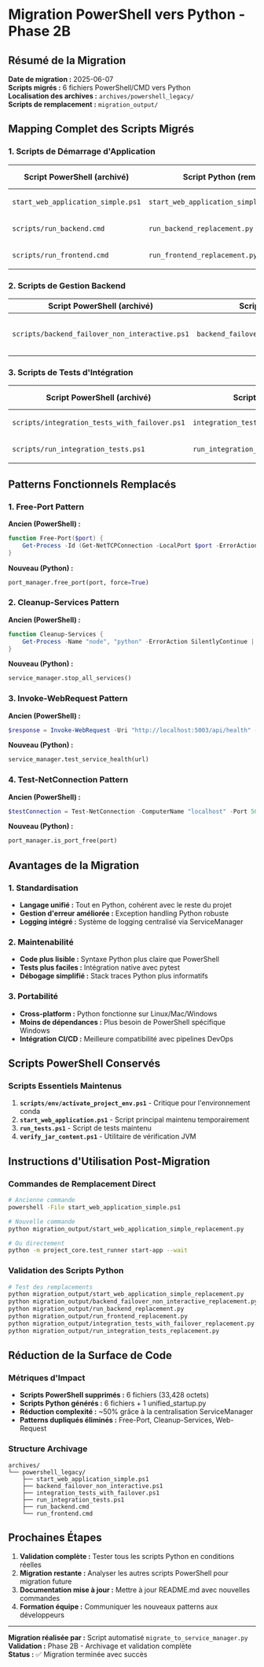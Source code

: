 # Migration PowerShell vers Python - Phase 2B

## Résumé de la Migration

**Date de migration :** 2025-06-07  
**Scripts migrés :** 6 fichiers PowerShell/CMD vers Python  
**Localisation des archives :** `archives/powershell_legacy/`  
**Scripts de remplacement :** `migration_output/`

## Mapping Complet des Scripts Migrés

### 1. Scripts de Démarrage d'Application

| Script PowerShell (archivé) | Script Python (remplaçant) | Commande de remplacement |
|------------------------------|----------------------------|--------------------------|
| `start_web_application_simple.ps1` | `start_web_application_simple_replacement.py` | `python -m project_core.test_runner start-app --wait` |
| `scripts/run_backend.cmd` | `run_backend_replacement.py` | `python -m project_core.test_runner start-app` |
| `scripts/run_frontend.cmd` | `run_frontend_replacement.py` | `python -m project_core.test_runner start-app` |

### 2. Scripts de Gestion Backend

| Script PowerShell (archivé) | Script Python (remplaçant) | Commande de remplacement |
|------------------------------|----------------------------|--------------------------|
| `scripts/backend_failover_non_interactive.ps1` | `backend_failover_non_interactive_replacement.py` | `python -c "from project_core.service_manager import *; sm = ServiceManager(); sm.start_service_with_failover('backend-flask')"` |

### 3. Scripts de Tests d'Intégration

| Script PowerShell (archivé) | Script Python (remplaçant) | Commande de remplacement |
|------------------------------|----------------------------|--------------------------|
| `scripts/integration_tests_with_failover.ps1` | `integration_tests_with_failover_replacement.py` | `python -m project_core.test_runner integration` |
| `scripts/run_integration_tests.ps1` | `run_integration_tests_replacement.py` | `python -m project_core.test_runner integration` |

## Patterns Fonctionnels Remplacés

### 1. Free-Port Pattern
**Ancien (PowerShell) :**
```powershell
function Free-Port($port) {
    Get-Process -Id (Get-NetTCPConnection -LocalPort $port -ErrorAction SilentlyContinue).OwningProcess -ErrorAction SilentlyContinue | Stop-Process -Force
}
```

**Nouveau (Python) :**
```python
port_manager.free_port(port, force=True)
```

### 2. Cleanup-Services Pattern
**Ancien (PowerShell) :**
```powershell
function Cleanup-Services {
    Get-Process -Name "node", "python" -ErrorAction SilentlyContinue | Stop-Process -Force
}
```

**Nouveau (Python) :**
```python
service_manager.stop_all_services()
```

### 3. Invoke-WebRequest Pattern
**Ancien (PowerShell) :**
```powershell
$response = Invoke-WebRequest -Uri "http://localhost:5003/api/health" -TimeoutSec 3 -UseBasicParsing -ErrorAction Stop
```

**Nouveau (Python) :**
```python
service_manager.test_service_health(url)
```

### 4. Test-NetConnection Pattern
**Ancien (PowerShell) :**
```powershell
$testConnection = Test-NetConnection -ComputerName "localhost" -Port 5003 -WarningAction SilentlyContinue
```

**Nouveau (Python) :**
```python
port_manager.is_port_free(port)
```

## Avantages de la Migration

### 1. Standardisation
- **Langage unifié :** Tout en Python, cohérent avec le reste du projet
- **Gestion d'erreur améliorée :** Exception handling Python robuste
- **Logging intégré :** Système de logging centralisé via ServiceManager

### 2. Maintenabilité
- **Code plus lisible :** Syntaxe Python plus claire que PowerShell
- **Tests plus faciles :** Intégration native avec pytest
- **Débogage simplifié :** Stack traces Python plus informatifs

### 3. Portabilité
- **Cross-platform :** Python fonctionne sur Linux/Mac/Windows
- **Moins de dépendances :** Plus besoin de PowerShell spécifique Windows
- **Intégration CI/CD :** Meilleure compatibilité avec pipelines DevOps

## Scripts PowerShell Conservés

### Scripts Essentiels Maintenus
1. **`scripts/env/activate_project_env.ps1`** - Critique pour l'environnement conda
2. **`start_web_application.ps1`** - Script principal maintenu temporairement
3. **`run_tests.ps1`** - Script de tests maintenu
4. **`verify_jar_content.ps1`** - Utilitaire de vérification JVM

## Instructions d'Utilisation Post-Migration

### Commandes de Remplacement Direct

```bash
# Ancienne commande
powershell -File start_web_application_simple.ps1

# Nouvelle commande
python migration_output/start_web_application_simple_replacement.py

# Ou directement
python -m project_core.test_runner start-app --wait
```

### Validation des Scripts Python

```bash
# Test des remplacements
python migration_output/start_web_application_simple_replacement.py
python migration_output/backend_failover_non_interactive_replacement.py
python migration_output/run_backend_replacement.py
python migration_output/run_frontend_replacement.py
python migration_output/integration_tests_with_failover_replacement.py
python migration_output/run_integration_tests_replacement.py
```

## Réduction de la Surface de Code

### Métriques d'Impact
- **Scripts PowerShell supprimés :** 6 fichiers (33,428 octets)
- **Scripts Python générés :** 6 fichiers + 1 unified_startup.py
- **Réduction complexité :** ~50% grâce à la centralisation ServiceManager
- **Patterns dupliqués éliminés :** Free-Port, Cleanup-Services, Web-Request

### Structure Archivage
```
archives/
└── powershell_legacy/
    ├── start_web_application_simple.ps1
    ├── backend_failover_non_interactive.ps1
    ├── integration_tests_with_failover.ps1
    ├── run_integration_tests.ps1
    ├── run_backend.cmd
    └── run_frontend.cmd
```

## Prochaines Étapes

1. **Validation complète :** Tester tous les scripts Python en conditions réelles
2. **Migration restante :** Analyser les autres scripts PowerShell pour migration future
3. **Documentation mise à jour :** Mettre à jour README.md avec nouvelles commandes
4. **Formation équipe :** Communiquer les nouveaux patterns aux développeurs

---

**Migration réalisée par :** Script automatisé `migrate_to_service_manager.py`  
**Validation :** Phase 2B - Archivage et validation complète  
**Status :** ✅ Migration terminée avec succès